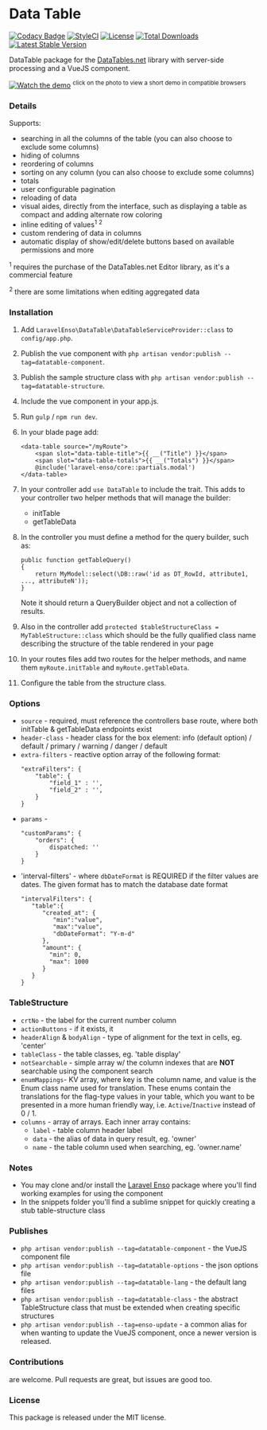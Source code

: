 <!--h-->
# Data Table
[![Codacy Badge](https://api.codacy.com/project/badge/Grade/ee67de45d1f14dbd98eb72c8cf972902)](https://www.codacy.com/app/laravel-enso/DataTable?utm_source=github.com&amp;utm_medium=referral&amp;utm_content=laravel-enso/DataTable&amp;utm_campaign=Badge_Grade)
[![StyleCI](https://styleci.io/repos/85495802/shield?branch=master)](https://styleci.io/repos/85495802)
[![License](https://poser.pugx.org/laravel-enso/datatable/license)](https://https://packagist.org/packages/laravel-enso/datatable)
[![Total Downloads](https://poser.pugx.org/laravel-enso/datatable/downloads)](https://packagist.org/packages/laravel-enso/datatable)
[![Latest Stable Version](https://poser.pugx.org/laravel-enso/datatable/version)](https://packagist.org/packages/laravel-enso/datatable)
<!--/h-->

DataTable package for the [DataTables.net](https://datatables.net/) library with server-side processing and a VueJS component.

[![Watch the demo](https://laravel-enso.github.io/datatable/screenshots/Selection_001_thumb.png)](https://laravel-enso.github.io/datatable/videos/demo_01.webm)
<sup>click on the photo to view a short demo in compatible browsers</sup>

### Details
Supports:
- searching in all the columns of the table (you can also choose to exclude some columns)
- hiding of columns
- reordering of columns
- sorting on any column (you can also choose to exclude some columns)
- totals
- user configurable pagination
- reloading of data
- visual aides, directly from the interface, such as displaying a table as compact and adding alternate row coloring
- inline editing of values<sup>1</sup> <sup>2</sup>
- custom rendering of data in columns
- automatic display of show/edit/delete buttons based on available permissions
and more

<sup>1</sup> requires the purchase of the DataTables.net Editor library, as it's a commercial feature

<sup>2</sup> there are some limitations when editing aggregated data

### Installation

1. Add `LaravelEnso\DataTable\DataTableServiceProvider::class` to `config/app.php`.

2. Publish the vue component with `php artisan vendor:publish --tag=datatable-component`.

3. Publish the sample structure class with `php artisan vendor:publish --tag=datatable-structure`.

4. Include the vue component in your app.js.

5. Run `gulp` / `npm run dev`.

6. In your blade page add:

    ```
    <data-table source="/myRoute">
        <span slot="data-table-title">{{ __("Title") }}</span>
        <span slot="data-table-totals">{{ __("Totals") }}</span>
        @include('laravel-enso/core::partials.modal')
    </data-table>
    ```

7. In your controller add `use DataTable` to include the trait. This adds to your controller two helper methods that will manage the builder:
	- initTable
	- getTableData

8. In the controller you must define a method for the query builder, such as:

    ```
    public function getTableQuery()
    {
        return MyModel::select(\DB::raw('id as DT_RowId, attribute1, ..., attributeN'));
    }
    ```

    Note it should return a QueryBuilder object and not a collection of results.

9. Also in the controller add `protected $tableStructureClass = MyTableStructure::class` which should be the fully qualified class name describing the structure of the table rendered in your page

10. In your routes files add two routes for the helper methods, and name them `myRoute.initTable` and `myRoute.getTableData`.

11. Configure the table from the structure class.

### Options

- `source` - required, must reference the controllers base route, where both initTable & getTableData endpoints exist
- `header-class` - header class for the box element: info (default option) / default / primary / warning / danger / default
- `extra-filters` - reactive option array of the following format:
    ```
    "extraFilters": {
        "table": {
            "field_1" : '',
            "field_2" : '',
        }
    }
    ```
- `params` -
    ```
    "customParams": {
        "orders": {
            dispatched: ''
        }
    }
    ```
- 'interval-filters' - where `dbDateFormat` is REQUIRED if the filter values are dates. The given format has to match the database date format
    ```
    "intervalFilters": {
       "table":{
          "created_at": {
             "min":"value",
             "max":"value",
             "dbDateFormat": "Y-m-d"
          },
          "amount": {
            "min": 0,
            "max": 1000
          }
       }
    }
    ```

### TableStructure
  - `crtNo` - the label for the current number column
  - `actionButtons` - if it exists, it 
  - `headerAlign` & `bodyAlign` - type of alignment for the text in cells, eg. 'center'
  - `tableClass` - the table classes, eg. 'table display'
  - `notSearchable` - simple array w/ the column indexes that are **NOT** searchable using the component search
  - `enumMappings`- KV array, where key is the column name, and value is the Enum class name used for translation. These enums contain the translations for the flag-type values in your table, which you want to be presented in a more human friendly way, i.e. `Active`/`Inactive` instead of 0 / 1.
  - `columns` - array of arrays. Each inner array contains:
     - `label` - table column header label
     - `data` - the alias of data in query result, eg. 'owner'
     - `name` - the table column used when searching, eg. 'owner.name'

### Notes

- You may clone and/or install the [Laravel Enso](https://github.com/laravel-enso/Enso) package where you'll find working examples for using the component
- In the snippets folder you'll find a sublime snippet for quickly creating a stub table-structure class



### Publishes

- `php artisan vendor:publish --tag=datatable-component` - the VueJS component file
- `php artisan vendor:publish --tag=datatable-options` - the json options file
- `php artisan vendor:publish --tag=datatable-lang` - the default lang files
- `php artisan vendor:publish --tag=datatable-class` - the abstract TableStructure class that must be extended when creating specific structures
- `php artisan vendor:publish --tag=enso-update` - a common alias for when wanting to update the VueJS component,
once a newer version is released.

<!--h-->
### Contributions

are welcome. Pull requests are great, but issues are good too.

### License

This package is released under the MIT license.
<!--/h-->